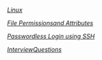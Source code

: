 
*[Linux](linux.md)*

*[File Permissionsand Attributes](FilePermissionsandAttributes.md)*

*[Passwordless Login using SSH](PasswordlessLogin.md)*

*[InterviewQuestions](LinuxInterviewQuestions.md)*
